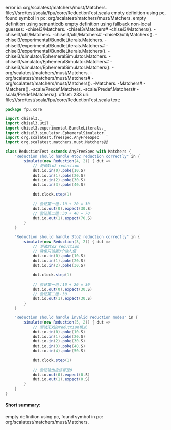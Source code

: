error id: org/scalatest/matchers/must/Matchers.
file://<WORKSPACE>/src/test/scala/fpu/core/ReductionTest.scala
empty definition using pc, found symbol in pc: org/scalatest/matchers/must/Matchers.
empty definition using semanticdb
empty definition using fallback
non-local guesses:
	 -chisel3/Matchers.
	 -chisel3/Matchers#
	 -chisel3/Matchers().
	 -chisel3/util/Matchers.
	 -chisel3/util/Matchers#
	 -chisel3/util/Matchers().
	 -chisel3/experimental/BundleLiterals.Matchers.
	 -chisel3/experimental/BundleLiterals.Matchers#
	 -chisel3/experimental/BundleLiterals.Matchers().
	 -chisel3/simulator/EphemeralSimulator.Matchers.
	 -chisel3/simulator/EphemeralSimulator.Matchers#
	 -chisel3/simulator/EphemeralSimulator.Matchers().
	 -org/scalatest/matchers/must/Matchers.
	 -org/scalatest/matchers/must/Matchers#
	 -org/scalatest/matchers/must/Matchers().
	 -Matchers.
	 -Matchers#
	 -Matchers().
	 -scala/Predef.Matchers.
	 -scala/Predef.Matchers#
	 -scala/Predef.Matchers().
offset: 233
uri: file://<WORKSPACE>/src/test/scala/fpu/core/ReductionTest.scala
text:
```scala
package fpu.core

import chisel3._
import chisel3.util._
import chisel3.experimental.BundleLiterals._
import chisel3.simulator.EphemeralSimulator._
import org.scalatest.freespec.AnyFreeSpec
import org.scalatest.matchers.must.Matchers@@

class ReductionTest extends AnyFreeSpec with Matchers {
    "Reduction should handle 4to2 reduction correctly" in {
        simulate(new Reduction(4, 2)) { dut =>
            // 测试4to2 reduction
            dut.io.in(0).poke(10.S)
            dut.io.in(1).poke(20.S)
            dut.io.in(2).poke(30.S)
            dut.io.in(3).poke(40.S)
            
            dut.clock.step(1)
            
            // 验证第一组：10 + 20 = 30
            dut.io.out(0).expect(30.S)
            // 验证第二组：30 + 40 = 70
            dut.io.out(1).expect(70.S)
        }
    }

    "Reduction should handle 3to2 reduction correctly" in {
        simulate(new Reduction(3, 2)) { dut =>
            // 测试3to2 reduction
            // 确保只设置3个输入值
            dut.io.in(0).poke(10.S)
            dut.io.in(1).poke(20.S)
            dut.io.in(2).poke(30.S)
            
            dut.clock.step(1)
            
            // 验证第一组：10 + 20 = 30
            dut.io.out(0).expect(30.S)
            // 验证第二组：30
            dut.io.out(1).expect(30.S)
        }
    }

    "Reduction should handle invalid reduction modes" in {
        simulate(new Reduction(5, 2)) { dut =>
            // 测试无效的reduction模式
            dut.io.in(0).poke(10.S)
            dut.io.in(1).poke(20.S)
            dut.io.in(2).poke(30.S)
            dut.io.in(3).poke(40.S)
            dut.io.in(4).poke(50.S)
            
            dut.clock.step(1)
            
            // 验证输出应该都是0
            dut.io.out(0).expect(0.S)
            dut.io.out(1).expect(0.S)
        }
    }
} 
```


#### Short summary: 

empty definition using pc, found symbol in pc: org/scalatest/matchers/must/Matchers.
